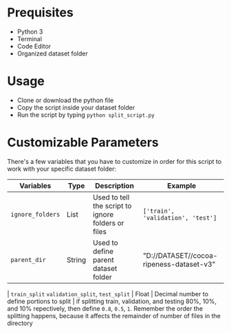 # Prequisites

- Python 3
- Terminal
- Code Editor
- Organized dataset folder

# Usage

- Clone or download the python file
- Copy the script inside your dataset folder
- Run the script by typing `python split_script.py`

# Customizable Parameters

There's a few variables that you have to customize in order for this script to work with your specific dataset folder:

| Variables        | Type   | Description                                        | Example                                  |
| ---------------- | ------ | -------------------------------------------------- | ---------------------------------------- |
| `ignore_folders` | List   | Used to tell the script to ignore folders or files | `['train', 'validation', 'test']`        |
| `parent_dir`     | String | Used to define parent dataset folder               | "D://DATASET//cocoa-ripeness-dataset-v3" |

| `train_split` `validation_split`, `test_split` | Float | Decimal number to define portions to split | if splitting train, validation, and testing 80%, 10%, and 10% repectively, then define `0.8`, `0.5`, `1`. Remember the order the splitting happens, because it affects the remainder of number of files in the directory
